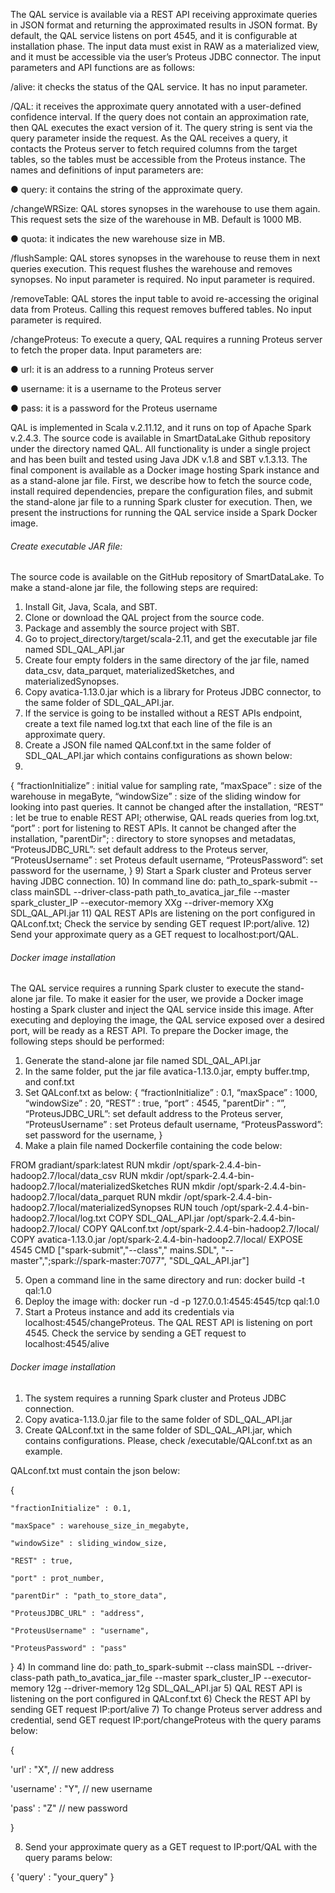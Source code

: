 The QAL service is available via a REST API receiving approximate queries in JSON format and returning the approximated results in JSON format. By default, the QAL service listens on port 4545, and it is configurable at installation phase. The input data must exist in RAW as a materialized view, and it must be accessible via the user’s Proteus JDBC connector. The input parameters and API functions are as follows:

/alive: it checks the status of the QAL service. It has no input parameter.

/QAL: it receives the approximate query annotated with a user-defined confidence interval. If the query does not contain an approximation rate, then QAL executes the exact version of it. The query string is sent via the query parameter inside the request. As the QAL receives a query, it contacts the Proteus server to fetch required columns from the target tables, so the tables must be accessible from the Proteus instance. The names and definitions of input parameters are: 

   ● query: it contains the string of the approximate query.

/changeWRSize: QAL stores synopses in the warehouse to use them again. This request sets the size of the warehouse in MB. Default is 1000 MB.

   ● quota: it indicates the new warehouse size in MB.

/flushSample: QAL stores synopses in the warehouse to reuse them in next queries execution. This request flushes the warehouse and removes synopses. No input parameter is required. No input parameter is required.

/removeTable: QAL stores the input table to avoid re-accessing the original data from Proteus. Calling this request removes buffered tables. No input parameter is required.

/changeProteus: To execute a query, QAL requires a running Proteus server to fetch the proper data. Input parameters are:

   ● url: it is an address to a running Proteus server
   
   ● username: it is a username to the Proteus server

   ● pass: it is a password for the Proteus username
   
QAL is implemented in Scala v.2.11.12, and it runs on top of Apache Spark v.2.4.3. The source code is available in SmartDataLake Github repository under the directory named QAL. All functionality is under a single project and has been built and tested using Java JDK v.1.8 and SBT v.1.3.13. The final component is available as a Docker image hosting Spark instance and as a stand-alone jar file. First, we describe how to fetch the source code, install required dependencies, prepare the configuration files, and submit the stand-alone jar file to a running Spark cluster for execution. Then, we present the instructions for running the QAL service inside a Spark Docker image.

###### Create executable JAR file:

The source code is available on the GitHub repository of SmartDataLake. To make a stand-alone jar file, the following steps are required:
1) Install Git, Java, Scala, and SBT.
2) Clone or download the QAL project from the source code.
3) Package and assembly the source project with SBT.
4) Go to project_directory/target/scala-2.11, and get the executable jar file named SDL_QAL_API.jar
5) Create four empty folders in the same directory of the jar file, named data_csv, data_parquet, materializedSketches, and materializedSynopses.
6) Copy avatica-1.13.0.jar which is a library for Proteus JDBC connector, to the same folder of SDL_QAL_API.jar.
7) If the service is going to be installed without a REST APIs endpoint, create a text file named log.txt that each line of the file is an approximate query.
8) Create a JSON file named QALconf.txt in the same folder of SDL_QAL_API.jar which contains configurations as shown below:
9) 
{
“fractionInitialize” : initial value for sampling rate,
“maxSpace” : size of the warehouse in megaByte,
“windowSize” : size of the sliding window for looking into past queries. It cannot be changed after the installation,
“REST” : let be true to enable REST API; otherwise, QAL reads queries from log.txt,
“port” : port for listening to REST APIs. It cannot be changed after the installation,
"parentDir"; : directory to store synopses and metadatas,
“ProteusJDBC_URL”: set default address to the Proteus server,
“ProteusUsername” : set Proteus default username,
“ProteusPassword”: set password for the username,
}
9) Start a Spark cluster and Proteus server having JDBC connection.
10) In command line do:
path_to_spark-submit --class mainSDL --driver-class-path path_to_avatica_jar_file --master spark_cluster_IP --executor-memory XXg --driver-memory XXg SDL_QAL_API.jar
11) QAL REST APIs are listening on the port configured in QALconf.txt; Check the service by sending GET request IP:port/alive.
12) Send your approximate query as a GET request to localhost:port/QAL.

###### Docker image installation

The QAL service requires a running Spark cluster to execute the stand-alone jar file. To make it easier for the user, we provide a Docker image hosting a Spark cluster and inject the QAL service inside this image. After executing and deploying the image, the QAL service exposed over a desired port, will be ready as a REST API. To prepare the Docker image, the following steps should be performed:
1) Generate the stand-alone jar file named SDL_QAL_API.jar
2) In the same folder, put the jar file avatica-1.13.0.jar, empty buffer.tmp, and conf.txt
3) Set QALconf.txt as below:
{
“fractionInitialize” : 0.1,
“maxSpace” : 1000,
“windowSize” : 20,
“REST” : true,
“port” : 4545,
"parentDir" : “”,
“ProteusJDBC_URL”: set default address to the Proteus server,
“ProteusUsername” : set Proteus default username,
“ProteusPassword”: set password for the username,
}
4) Make a plain file named Dockerfile containing the code below:

FROM gradiant/spark:latest
RUN mkdir /opt/spark-2.4.4-bin-hadoop2.7/local/data_csv
RUN mkdir /opt/spark-2.4.4-bin-hadoop2.7/local/materializedSketches
RUN mkdir /opt/spark-2.4.4-bin-hadoop2.7/local/data_parquet
RUN mkdir /opt/spark-2.4.4-bin-hadoop2.7/local/materializedSynopses
RUN touch /opt/spark-2.4.4-bin-hadoop2.7/local/log.txt
COPY SDL_QAL_API.jar /opt/spark-2.4.4-bin-hadoop2.7/local/
COPY QALconf.txt /opt/spark-2.4.4-bin-hadoop2.7/local/
COPY avatica-1.13.0.jar /opt/spark-2.4.4-bin-hadoop2.7/local/
EXPOSE 4545
CMD ["spark-submit","--class"," mains.SDL", "--master",";spark://spark-master:7077",
"SDL_QAL_API.jar"]

5) Open a command line in the same directory and run:
docker build -t qal:1.0
6) Deploy the image with:
docker run -d -p 127.0.0.1:4545:4545/tcp qal:1.0
7) Start a Proteus instance and add its credentials via localhost:4545/changeProteus. The QAL REST API is listening on port 4545. Check the service by sending a GET request to localhost:4545/alive



###### Docker image installation

1) The system requires a running Spark cluster and Proteus JDBC connection. 
2) Copy avatica-1.13.0.jar file to the same folder of SDL_QAL_API.jar
3) Create QALconf.txt in the same folder of SDL_QAL_API.jar, which contains configurations. Please, check
   /executable/QALconf.txt as an example.

QALconf.txt must contain the json below:

{

    "fractionInitialize" : 0.1,

    "maxSpace" : warehouse_size_in_megabyte,

    "windowSize" : sliding_window_size,

    "REST" : true,

    "port" : prot_number,

    "parentDir" : "path_to_store_data",

    "ProteusJDBC_URL" : "address",

    "ProteusUsername" : "username",

    "ProteusPassword" : "pass"
}
4) In command line do: path_to_spark-submit --class mainSDL --driver-class-path path_to_avatica_jar_file --master spark_cluster_IP --executor-memory 12g --driver-memory 12g SDL_QAL_API.jar
5) QAL REST API is listening on the port configured in QALconf.txt
6) Check the REST API by sending GET request IP:port/alive
7) To change Proteus server address and credential, send GET request IP:port/changeProteus with the query params below:

{

'url' : "X", // new address

'username' : "Y", // new username

'pass' : "Z"    // new password

}

8) Send your approximate query as a GET request to IP:port/QAL with the query params below:

{
'query' : "your_query" 
}


